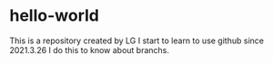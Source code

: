 # hello-world
This is a repository created by LG
I start to learn to use github since 2021.3.26
I do this to know about branchs.
